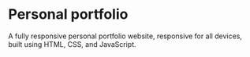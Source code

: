 # Personal portfolio

A fully responsive personal portfolio website, responsive for all devices, built using HTML, CSS, and JavaScript.
